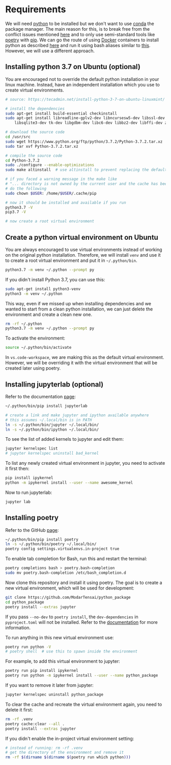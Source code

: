# Requirements

We will need [python](https://www.python.org/) to be installed but we don't want to use [conda](https://conda.io) the package manager. The main reason for this, is to break free from the conflict issues mentioned [here](https://www.anaconda.com/blog/developer-blog/understanding-conda-pip/) and to only use semi-standard tools like [poetry](https://poetry.eustace.io/) with [pip](https://pip.pypa.io/en/stable/). We can go the route of using [Docker](https://www.docker.com/) containers to install python as described [here](https://blog.realkinetic.com/building-minimal-docker-containers-for-python-applications-37d0272c52f3) and run it using bash aliases similar to [this](https://hub.docker.com/r/chenzj/dfimage/). However, we will use a different approach.

## Installing python 3.7 on Ubuntu (optional)

You are encouraged not to override the default python installation in your linux machine. Instead, have an independent installation which you use to create virtual environments.

```sh
# source: https://tecadmin.net/install-python-3-7-on-ubuntu-linuxmint/

# install the dependencies
sudo apt-get install build-essential checkinstall
sudo apt-get install libreadline-gplv2-dev libncursesw5-dev libssl-dev \
    libsqlite3-dev tk-dev libgdbm-dev libc6-dev libbz2-dev libffi-dev zlib1g-dev

# download the source code
cd /usr/src
sudo wget https://www.python.org/ftp/python/3.7.2/Python-3.7.2.tar.xz
sudo tar xvf Python-3.7.2.tar.xz

# compile the source code
cd Python-3.7.2
sudo ./configure --enable-optimizations
sudo make altinstall  # use altinstall to prevent replacing the default python

# if you faced a warning message in the make like
# "... directory is not owned by the current user and the cache has been disabled ..."
# do the following
sudo chown $USER: /home/$USER/.cache/pip

# now it should be installed and available if you run
python3.7 -V
pip3.7 -V

# now create a root virtual environment
```

## Create a python virtual environment on Ubuntu

You are always encouraged to use virtual environments instead of working on the original python installation. Therefore, we will install `venv` and use it to create a root virtual environment and put it in `~/.python/bin`.

```sh
python3.7 -m venv ~/.python --prompt py
```

If you didn't install Python 3.7, you can use this:

```sh
sudo apt-get install python3-venv
python3 -m venv ~/.python
```

This way, even if we missed up when installing dependencies and we wanted to start from a clean python installation, we can just delete the environment and create a clean new one.

```sh
rm -rf ~/.python
python3.7 -m venv ~/.python --prompt py
```

To activate the environment:

```sh
source ~/.python/bin/activate
```

In `vs.code-workspace`, we are making this as the default virtual environment. However, we will be overriding it with the virtual environment that will be created later using poetry.

## Installing jupyterlab (optional)

Refer to the documentation [page](https://jupyterlab.readthedocs.io/en/stable/):

```sh
~/.python/bin/pip install jupyterlab

# create a link and make jupyter and ipython available anywhere
# this assumes ~/.local/bin is in PATH
ln -s ~/.python/bin/jupyter ~/.local/bin/
ln -s ~/.python/bin/ipython ~/.local/bin/
```

To see the list of added kernels to jupyter and edit them:

```sh
jupyter kernelspec list
# jupyter kernelspec uninstall bad_kernel
```

To list any newly created virtual environment in jupyter, you need to activate it first then:

```sh
pip install ipykernel
python -m ipykernel install --user --name awesome_kernel
```

Now to run jupyterlab:

```sh
jupyter lab
```

## Installing poetry

Refer to the GitHub [page](https://github.com/sdispater/poetry):

```sh
~/.python/bin/pip install poetry
ln -s ~/.python/bin/poetry ~/.local/bin/
poetry config settings.virtualenvs.in-project true
```

To enable tab completion for Bash, run this and restart the terminal:

```sh
poetry completions bash > poetry.bash-completion
sudo mv poetry.bash-completion /etc/bash_completion.d
```

Now clone this repository and install it using poetry. The goal is to create a new virtual environment, which will be used for development:

```sh
git clone https://github.com/ModarTensai/python_package
cd python_package
poetry install --extras jupyter
```

If you pass `--no-dev` to `poetry install`, the `dev-dependencies` in `pyproject.toml` will not be installed. Refer to the [documentation](https://poetry.eustace.io/) for more information.

To run anything in this new virtual environment use:

```sh
poetry run python -V
# poetry shell  # use this to spawn inside the environment
```

For example, to add this virtual environment to jupyter:

```sh
poetry run pip install ipykernel
poetry run python -m ipykernel install --user --name python_package
```

If you want to remove it later from jupyter:

```sh
jupyter kernelspec uninstall python_package 
```

To clear the cache and recreate the virtual environment again, you need to delete it first:

```sh
rm -rf .venv
poetry cache:clear --all .
poetry install --extras jupyter
```

If you didn't enable the in-project virtual environment setting:

```sh
# instead of running: rm -rf .venv
# get the directory of the environment and remove it
rm -rf $(dirname $(dirname $(poetry run which python)))
```
<!-- rm -rf $(readlink -f $(dirname $(poetry run which python))/..) -->
